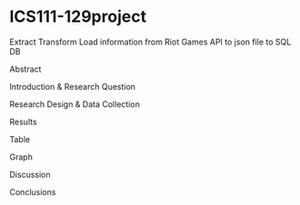 # ICS111-129project
Extract Transform Load information from Riot Games API to json file to SQL DB 

Abstract


Introduction & Research Question


Research Design & Data Collection


Results


Table


Graph


Discussion


Conclusions
